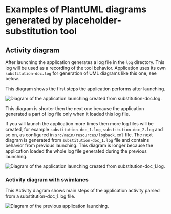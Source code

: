 # Examples of PlantUML diagrams generated by placeholder-substitution tool

## Activity diagram
After launching the application generates a log file in the `log` directory.
This log will be used as a recording of the tool behavior. Application uses its
own `substitution-doc.log` for generation of UML diagrams like this one, see below.

This diagram shows the first steps the application performs after launching.

![Diagram of the application launching created from substitution-doc.log.](img/diagrams.md_1.svg?sanitize=true)

This diagram is shorter then the next one because the application generated a part
of log file only when it loaded this log file.

If you will launch the application more times then more log files will be created,
for example `substitution-doc_1.log`, `substitution-doc_2.log` and so on, as
configured in `src/main/resources/logback.xml` file. The next diagram is
generated from `substitution-doc_1.log` file and contains behavior from previous
launching. This diagram is longer because the application loaded the whole
log file generated during the previous launching.

![Diagram of the application launching created from substitution-doc_1.log.](img/diagrams.md_2.svg?sanitize=true)

### Activity diagram with swimlanes
This Activity diagram shows main steps of the application activity parsed from a
substitution-doc_1.log file. 

![Diagram of the previous application launching.](img/diagrams.md_3.svg?sanitize=true)